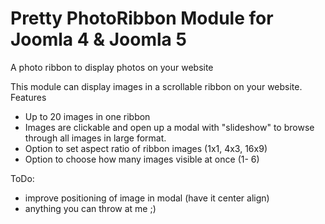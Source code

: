 # Pretty PhotoRibbon Module for Joomla 4 & Joomla 5
A photo ribbon to display photos on your website

This module can display images in a scrollable ribbon on your website.
Features
- Up to 20 images in one ribbon
- Images are clickable and open up a modal with "slideshow" to browse through all images in large format.
- Option to set aspect ratio of ribbon images (1x1, 4x3, 16x9)
- Option to choose how many images visible at once (1- 6)

ToDo:
- improve positioning of image in modal (have it center align)
- anything you can throw at me ;) 